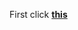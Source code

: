 First click [**this**](https://heroku.com/deploy?template=https://github.com/CurseIsLove/Titan/blob/main)
